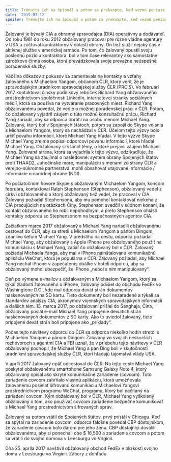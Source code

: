 ```yaml
---
title: Trénujte ich na špionáž a potom sa prekvapte, keď vezmú peniaze na špehovanie vás!
date: '2019-03-12'
spoiler: Trénujte ich na špionáž a potom sa prekvapte, keď vezmú peniaze na špehovanie vás!
---
```


Žalovaný je bývalý CIA a obranný spravodajca (DIA) operatívny a dodávateľ. Od roku 1981 do roku 2012 obžalovaný pracoval pre rôzne vládne agentúry v USA a zúčtoval kontraktorov v oblasti obrany. On tiež slúžil nejaký čas v aktívnej službe v americkej armáde. Po tom, čo žalovaný opustil svoju poslednú pozíciu kontraktora, bol v tom čase relevantný ako samostatne zárobkovo činná osoba, ktorá prevádzkovala svoje prevažne neúspešné poradenské služby.

Väčšina dôkazov z pokusov sa zameriavala na kontakty a vzťahy žalovaného s Michaelom Yangom, občanom ČĽR, ktorý veril, že je spravodajským úradníkom spravodajskej služby ČĽR (PRCIS). Vo februári 2017 kontaktoval čínsky podnikový rebríček Richard Yang obžalovaného prostredníctvom spoločnosti LinkedIn, internetovej stránky sociálnych médií, ktorá sa používa na vytváranie pracovných miest. Richard Yang obžalovanému povedal, že vedie o možnej poradenskej práci v ČĽR. Potom, čo obžalovaný vyjadril záujem o túto možnú konzultačnú prácu, Richard Yang zariadil, aby sa odporca obrátil na osobu menom Michael Yang. Žalovaný, ktorý bol v Spojených štátoch, potom sa zapojil do Skype volania s Michaelom Yangom, ktorý sa nachádzal v ČĽR. Účelom tejto výzvy bolo určiť povahu informácií, ktoré Michael Yang hľadal. V tejto výzve Skype Michael Yang zrejme popísal odporcovi povahu informácií, ktoré hľadal Michael Yang. Obžalovaný si všimol témy, o ktoré prejavil záujem Michael Yang. Žalovaná strana, ktorá sa vyjadrila k tejto výzve, odzrkadľuje, že Michael Yang sa zaujímal o nasledovné: systém obrany Spojených štátov proti THAAD2, Juhočínske more, manipuláciu s menami zo strany ČĽR a verejno-súkromné ​​partnerstvá. mohli obsahovať utajované informácie / informácie o národnej obrane (NDI).

Po počiatočnom hovore Skype s obžalovaným Michaelom Yangom, koncom februára, kontaktoval Ralph Stephenson (Stephenson), obžalovaný vedel z cirkvi obžalovaného a ktorý obžalovaný tiež vedel, že pracoval v CIA. Žalovaný požiadal Stephensona, aby mu pomohol kontaktovať niekoho z CIA pracujúcich na otázkach Číny. Stephenson svedčil v súdnom konaní, že kontakt obžalovaného ho robil nepohodlným, a preto Stephenson ohlásil kontakty odporcu so Stephensonom na bezpečnostných agentov CIA.

Začiatkom marca 2017 obžalovaný a Michael Yang nariadili obžalovanému cestovať do ČĽR, aby sa stretli s Michaelom Yangom a pánom Dingom, zdanlivo šéfom Michael Yang. V predstihu na cestu, odporca požiadal Michael Yang, aby obžalovaný s Apple iPhone pre obžalovaného použiť na komunikáciu s Michael Yang, zatiaľ čo obžalovaný bol v ČĽR. Žalovaný požiadal Michaela Yanga, aby mal v iPhone nainštalovanú komunikačnú aplikáciu WeChat, ktorá je populárna v ČĽR. Žalovaný požiadal, aby Michael Yang nechal iPhone v zapečatenej obálke v hoteli odporcu, aby sa obžalovaný mohol ubezpečiť, že iPhone „nebol s ním manipulovaný“.

Deň po výmene e-mailov s obžalovaným s Michaelom Yangom, ktorý sa týkal žiadosti žalovaného o iPhone, žalovaný odišiel do obchodu FedEx vo Washingtone D.C., kde mal odporca deväť strán dokumentov naskenovaných na SD kartu. Tieto dokumenty boli nezaradené a týkali sa štandardov analýzy CIA, akronymov vojenských spravodajských informácií a ďalších tém. 13. marca 2017, po obžalovaní prišiel do Šanghaja, Čína, obžalovaný poslal e-mail Michael Yang pripojenie deviatich strán naskenovaných dokumentov z SD karty. Ako to uviedol žalovaný, tieto pripojené deväť strán boli pripojené ako „príklady“.

Počas tejto návštevy odporcu do ČĽR sa odporca niekoľko hodín stretol s Michaelom Yangom a pánom Dingom. Žalovaný vo svojich neskorších rozhovoroch s agentmi CIA a FBI uznal, že v priebehu tejto návštevy v ČĽR obžalovaný pochopil, že Michael Yang a pán Ding boli v skutočnosti úradníkmi spravodajskej služby ČĽR, ktorí hľadajú tajomstvá vlády USA.

V apríli 2017 žalovaný opäť odcestoval do ČĽR. Na tejto ceste Michael Yang poskytol obžalovanému smartphone Samsung Galaxy Note 4, ktorý obžalovaný opísal ako skryté komunikačné zariadenie (covcom). Toto zariadenie covcom zahŕňalo vlastnú aplikáciu, ktorá umožňovala žalovanému posielať šifrovanú komunikáciu Michaelovi Yangovi prostredníctvom programu WeChat, programu, ktorý bol načítaný na zariadení covcom. Kým obžalovaný bol v ČĽR, Michael Yang vyškolený obžalovaný o tom, ako používať covcom zariadenie bezpečne komunikovať s Michael Yang prostredníctvom šifrovaných správ.

Žalovaný sa potom vrátil do Spojených štátov, prvý pristál v Chicagu. Keď sa spýtal na zariadenie covcom, odporca falošne povedal CBP dôstojníkom, že zariadenie covcom bolo darom pre jeho ženu. CBP dôstojníci dovolili obžalovanému, aby si ponechali obe $ 16,500 a zariadenie covcom a potom sa vrátili do svojho domova v Leesburgu vo Virgínii.

Dňa 25. apríla 2017 navštívil obžalovaný obchod FedEx v blízkosti svojho domu v Leesburgu vo Virgínii. Zábery z dohľadu